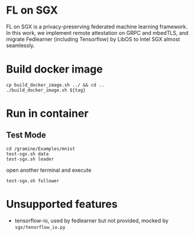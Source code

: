 # FL on SGX

FL on SGX is a privacy-preserving federated machine learning framework. In this work, we implement remote attestation on GRPC and mbedTLS, and migrate Fedlearner (including Tensorflow) by LibOS to Intel SGX almost seamlessly.

# Build docker image

```
cp build_docker_image.sh ../ && cd ..
./build_docker_image.sh ${tag}
```

# Run in container

## Test Mode
```
cd /gramine/Examples/mnist
test-sgx.sh data
test-sgx.sh leader
```

open another terminal and execute
```
test-sgx.sh follower 
```

# Unsupported features

* tensorflow-io, used by fedlearner but not provided, mocked by `sgx/tenorflow_io.py`
